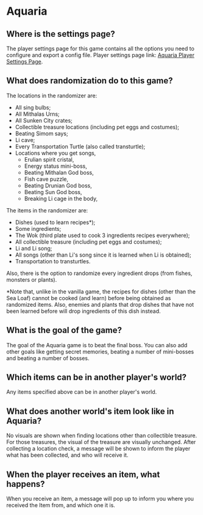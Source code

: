 # Aquaria

## Where is the settings page?

The player settings page for this game contains all the options you need to configure and export a config file. Player
settings page link: [Aquaria Player Settings Page](../player-settings).

## What does randomization do to this game?
The locations in the randomizer are:

- All sing bulbs;
- All Mithalas Urns;
- All Sunken City crates;
- Collectible treasure locations (including pet eggs and costumes);
- Beating Simom says;
- Li cave;
- Every Transportation Turtle (also called transturtle);
- Locations where you get songs,
  * Erulian spirit cristal,
  * Energy status mini-boss,
  * Beating Mithalan God boss,
  * Fish cave puzzle,
  * Beating Drunian God boss,
  * Beating Sun God boss,
  * Breaking Li cage in the body,

The items in the randomizer are:
- Dishes (used to learn recipes*);
- Some ingredients;
- The Wok (third plate used to cook 3 ingredients recipes everywhere);
- All collectible treasure (including pet eggs and costumes);
- Li and Li song;
- All songs (other than Li's song since it is learned when Li is obtained);
- Transportation to transturtles.

Also, there is the option to randomize every ingredient drops (from fishes, monsters
or plants).

*Note that, unlike in the vanilla game, the recipes for dishes (other than the Sea Loaf)
cannot be cooked (and learn) before being obtained as randomized items. Also, enemies and plants
that drop dishes that have not been learned before will drop ingredients of this dish instead.

## What is the goal of the game?
The goal of the Aquaria game is to beat the final boss. You can also add other goals like getting
secret memories, beating a number of mini-bosses and beating a number of bosses.

## Which items can be in another player's world?
Any items specified above can be in another player's world.

## What does another world's item look like in Aquaria?
No visuals are shown when finding locations other than collectible treasure.
For those treasures, the visual of the treasure are visually unchanged.
After collecting a location check, a message will be shown to inform the player
what has been collected, and who will receive it.

## When the player receives an item, what happens?
When you receive an item, a message will pop up to inform you where you received
the Item from, and which one it is.